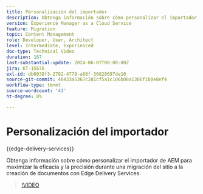 ```yaml
---
title: Personalización del importador
description: Obtenga información sobre cómo personalizar el importador de AEM para lograr los máximos resultados durante la migración del sitio.
version: Experience Manager as a Cloud Service
feature: Migration
topic: Content Management
role: Developer, User, Architect
level: Intermediate, Experienced
doc-type: Technical Video
duration: 167
last-substantial-update: 2024-06-07T00:00:00Z
jira: KT-15676
exl-id: db0038f3-2782-4778-a68f-36620697de10
source-git-commit: 48433a5367c281cf5a1c106b08a1306f1b0e8ef4
workflow-type: tm+mt
source-wordcount: '43'
ht-degree: 0%

---
```


# Personalización del importador

{{edge-delivery-services}}

Obtenga información sobre cómo personalizar el importador de AEM para maximizar la eficacia y la precisión durante una migración del sitio a la creación de documentos con Edge Delivery Services.

>[!VIDEO](https://video.tv.adobe.com/v/3444248/?learn=on&captions=spa)
